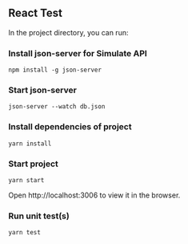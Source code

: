 ## React Test
In the project directory, you can run:

### Install json-server for Simulate API
```
npm install -g json-server
```
### Start json-server
```
json-server --watch db.json
```

### Install dependencies of project
```
yarn install
```
### Start project
```
yarn start
```
Open http://localhost:3006 to view it in the browser.

### Run unit test(s)
```
yarn test
```